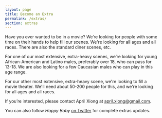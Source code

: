 ```yaml
---
layout: page
title: Become an Extra
permalink: /extras/
section: extras
---
```


Have you ever wanted to be in a movie? We’re looking for people with some time on their hands to help fill our scenes. We're looking for all ages and all races. There are also the standard diner scenes, etc.

For one of our most extensive, extra-heavy scenes, we’re looking for young African-American and Latino males, preferably over 18, who can pass for 13-18. We are also looking for a few Caucasian males who can play in this age range.

For our other most extensive, extra-heavy scene, we're looking to fill a movie theater. We'll need about 50-200 people for this, and we're looking for all ages and all races.

If you’re interested, please contact April Xiong at [april.xiong@gmail.com](mailto:april.xiong@gmail.com).

You can also follow <cite>Happy Baby</cite> [on Twitter](https://twitter.com/HappyBabyMovie) for complete extras updates.
